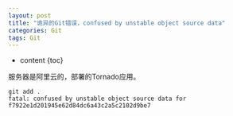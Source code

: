 ```yaml
---
layout: post
title: "诡异的Git错误，confused by unstable object source data"
categories: Git
tags: Git 
---
```


* content
{toc}

服务器是阿里云的，部署的Tornado应用。

```
git add .
fatal: confused by unstable object source data for f7922e1d201945e62d84dc6a43c2a5c2102d9be7
```

